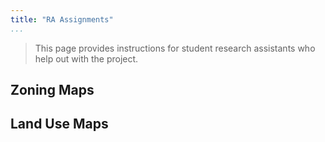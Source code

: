 ```yaml
---
title: "RA Assignments"
...
```


> This page provides instructions for student research assistants who help out
> with the project.

## Zoning Maps



## Land Use Maps


